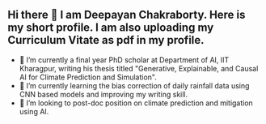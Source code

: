 ## Hi there 👋  I am Deepayan Chakraborty. Here is my short profile. I am also uploading my Curriculum Vitate as pdf in my profile.
- 🔭 I’m currently a final year PhD scholar at Department of AI, IIT Kharagpur, writing his thesis titled "Generative, Explainable, and Causal AI for Climate Prediction and Simulation".
- 🌱 I’m currently learning the bias correction of daily rainfall data using CNN based models and improving my writing skill.
- 👯 I’m looking to post-doc position on climate prediction and mitigation using AI.
<!--
**Deepayan504/Deepayan504** is a ✨ _special_ ✨ repository because its `README.md` (this file) appears on your GitHub profile.

Here are some ideas to get you started:

- 🔭 I’m currently working on ...
- 🌱 I’m currently learning ...
- 👯 I’m looking to collaborate on ...
- 🤔 I’m looking for help with ...
- 💬 Ask me about ...
- 📫 How to reach me: ...
- 😄 Pronouns: ...
- ⚡ Fun fact: ...
-->
